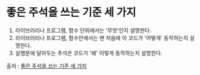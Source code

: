 # 좋은 주석을 쓰는 기준 세 가지

1. 라이브러리나 프로그램, 함수 단위에서는 '무엇'인지 설명한다.
2. 라이브러리나 프로그램, 함수안에서는 맨 처음에 이 코드가 '어떻게' 동작하는지 설명한다.
3. 실행문에 달아두는 주석은 코드가 '왜' 이렇게 동작하는지 설명한다.



출처 : [좋은 주석을 쓰는 기준 세 가지](https://wraithkim.wordpress.com/2018/01/04/%EC%A2%8B%EC%9D%80-%EC%A3%BC%EC%84%9D%EC%9D%84-%EC%93%B0%EB%8A%94-%EA%B8%B0%EC%A4%80-%EC%84%B8-%EA%B0%80%EC%A7%80/)

